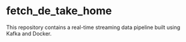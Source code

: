 # fetch_de_take_home
This repository contains a real-time streaming data pipeline built using Kafka and Docker. 

